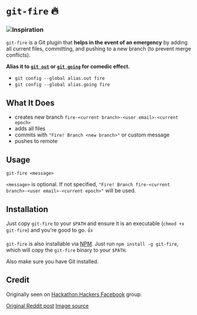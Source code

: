 # `git-fire` 🔥

### ![Inspiration](https://i.imgur.com/3POtveC.jpg)

`git-fire` is a Git plugin that **helps in the event of an emergency** by adding all current files, committing, and pushing to a new branch (to prevent merge conflicts).

**Alias it to [`git out`](https://np.reddit.com/r/ProgrammerHumor/comments/3nc531/in_case_of_fire/cvmxnv1) or [`git going`](https://np.reddit.com/r/ProgrammerHumor/comments/3nc531/in_case_of_fire/cvmsajb) for comedic effect.**

- `git config --global alias.out fire`
- `git config --global alias.going fire`

## What It Does

- creates new branch `fire-<current branch>-<user email>-<current epoch>`
- adds all files
- commits with `"Fire! Branch <new branch>"` or custom message
- pushes to remote

## Usage

`git-fire <message>`

`<message>` is optional. If not specified, `"Fire! Branch fire-<current branch>-<user email>-<current epoch>"` will be used.

## Installation

Just copy `git-fire` to your `$PATH` and ensure it is an executable (`chmod +x git-fire`) and you're good to go. 👍

`git-fire` is also installable via [NPM](https://npmjs.com/git-fire). Just run `npm install -g git-fire`, which will copy the `git-fire` binary to your `$PATH`.

Also make sure you have Git installed.

## Credit

Originally seen on [Hackathon Hackers Facebook](https://www.facebook.com/groups/hackathonhackers) group.

[Original Reddit post](https://www.reddit.com/r/ProgrammerHumor/comments/3nc531/in_case_of_fire/)
[Image source](https://instagram.com/p/8N8J8wRgPq/)
